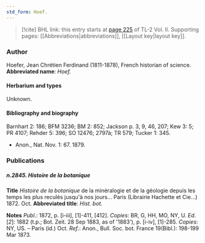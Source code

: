 ```yaml
---
std_form: Hoef.
---
```


> [!cite] BHL link: this entry starts at [page 225](https://www.biodiversitylibrary.org/page/33068467) of TL-2 Vol. II.
> Supporting pages: [[Abbreviations|abbreviations]], [[Layout key|layout key]].

### Author

Hoefer, Jean Chrétien Ferdinand (1811-1878), French historian of science. 
**Abbreviated name**: *Hoef.*

#### Herbarium and types

Unknown.

#### Bibliography and biography

Barnhart 2: 186; BFM 3236; BM 2: 852; Jackson p. 3, 9, 46, 207; Kew 3: 5; PR 4107; Rehder 5: 396; SO 12476; 2797à; TR 579; Tucker 1: 345.
- Anon., Nat. Nov. 1: 67. 1879.

### Publications

##### n.2845. Histoire de la botanique

**Title**
*Histoire de la botanique* de la minéralogie et de la géologie depuis les temps les plus reculés jusqu'à nos jours... Paris (Librairie Hachette et Cie...) 1872. Oct.
**Abbreviated title**: *Hist. bot.*

**Notes**
*Publ*.: 1872, p. \[i-iii\], \[1\]-411, \[412\]. *Copies*: BR, G, HH, MO, NY, U.
*Ed*. \[*2*\]: 1882 (t.p.; Bot. Zeit. 28 Sep 1883, as of '1883'), p. \[i-iv\], \[1\]-285. *Copies*: NY, US. – Paris (id.) Oct.
*Ref*.: Anon., Bull. Soc. bot. France 19(Bibl.): 198-199 Mar 1873.

